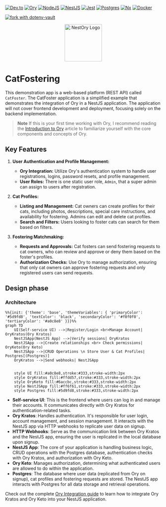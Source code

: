 [![Dev.to](https://img.shields.io/badge/dev.to-0A0A0A?style=for-the-badge&logo=dev.to&logoColor=white)](https://dev.to/getlarge/integrating-ory-in-production-with-nestjs-3nic)
[![Ory](https://img.shields.io/badge/ory-%230A0A0A.svg?style=for-the-badge&logo=ory&logoColor=white)](https://ory.sh/)
[![NodeJS](https://img.shields.io/badge/node.js-6DA55F?style=for-the-badge&logo=node.js&logoColor=white)](https://nodejs.org/)
[![NestJS](https://img.shields.io/badge/nestjs-%23E0234E.svg?style=for-the-badge&logo=nestjs&logoColor=white)](https://nestjs.com/)
[![Jest](https://img.shields.io/badge/jest-%23C21325.svg?style=for-the-badge&logo=jest&logoColor=white)](https://jestjs.io/)
[![Postgres](https://img.shields.io/badge/postgres-%23316192.svg?style=for-the-badge&logo=postgresql&logoColor=white)](https://www.postgresql.org/)
[![Nx](https://img.shields.io/badge/nx-143055?style=for-the-badge&logo=nx&logoColor=white)](https://nx.dev/)
[![Docker](https://img.shields.io/badge/docker-%230db7ed.svg?style=for-the-badge&logo=docker&logoColor=white)](https://www.docker.com/)

[![fork with dotenv-vault](https://badge.dotenv.org/fork.svg?r=1)](https://vault.dotenv.org/project/vlt_a214f90f4b82d8ad4ca0c4b2a458f85f1eb137a0d7ebce91325a339fa48edad1/example)

<p align="center">
  <a href="https://github.com/getlarge/nestjs-ory-integration/" target="blank"><img src="https://ipfs.io/ipfs/QmQ6CMaraTMrv8byJfY64mDM6o7citx1pgEobMKWEJaSCB?filename=ory-nestjs-min.png" width="120" alt="NestOry Logo" /></a>
</p>

# CatFostering

This demonstration app is a web-based platform (REST API) called `CatFoster`. The CatFoster application is a simplified example that demonstrates the integration of Ory in a NestJS application. The application will not cover frontend development and deployment, focusing solely on the backend implementation.

> **Note**
> If this is your first time working with Ory, I recommend reading the [Introduction to Ory](https://dev.to/getlarge/introduction-to-ory-47nh) article to familiarize yourself with the core components and concepts of Ory.

## Key Features

1. **User Authentication and Profile Management:**

   - **Ory Integration:** Utilize Ory's authentication system to handle user registrations, logins, password resets, and profile management.
   - **User Roles:** There is one static user role, `Admin`, that a super admin can assign to users after registration.

2. **Cat Profiles:**

   - **Listing and Management:** Cat owners can create profiles for their cats, including photos, descriptions, special care instructions, and availability for fostering. Admins can edit and delete cat profiles.
   - **Search and Filters:** Users looking to foster cats can search for them based on filters.

3. **Fostering Matchmaking:**

   - **Requests and Approvals:** Cat fosters can send fostering requests to cat owners, who can review and approve or deny them based on the foster's profiles.
   - **Authorization Checks:** Use Ory to manage authorization, ensuring that only cat owners can approve fostering requests and only registered users can send requests.

## Design phase

### Architecture

```mermaid
%%{init: {'theme': 'base', 'themeVariables': { 'primaryColor': '#5d9fd8', 'textColor': 'black', 'secondaryColor': '#f0f0f0', 'tertiaryColor': '#a0c8e8' }}}%%
graph TD
    UI(Self-service UI) -->|Register/Login <br>Manage Account| OryKratos(Ory Kratos)
    NestJSApp(NestJS App) -->|Verify sessions| OryKratos
    NestJSApp -->|Create relationships <br> Check permissions| OryKeto(Ory Keto)
    NestJSApp -->|CRUD Operations \n Store User & Cat Profiles| Postgres[(Postgres)]
    OryKratos -->|Send webhooks| NestJSApp


    style UI fill:#a0c8e8,stroke:#333,stroke-width:2px
    style OryKratos fill:#ffdd57,stroke:#333,stroke-width:2px
    style OryKeto fill:#6accbc,stroke:#333,stroke-width:2px
    style NestJSApp fill:#ff6f61,stroke:#333,stroke-width:2px
    style Postgres fill:#5d9fd8,stroke:#333,stroke-width:2px
```

- **Self-service UI**: This is the frontend where users can log in and manage their accounts. It communicates directly with Ory Kratos for authentication-related tasks.
- **Ory Kratos**: Handles authentication. It's responsible for user login, account management, and session management. It interacts with the NestJS app via HTTP webhooks to replicate user data on signup.
- **HTTP Webhooks**: Serve as the communication link between Ory Kratos and the NestJS app, ensuring the user is replicated in the local database upon signup.
- **NestJS App**: The core of your application is handling business logic, CRUD operations with the Postgres database, authentication checks with Ory Kratos, and authorization with Ory Keto.
- **Ory Keto**: Manages authorization, determining what authenticated users are allowed to do within the application.
- **Postgres**: The database where user data (replicated from Ory on signup), cat profiles and fostering requests are stored. The NestJS app interacts with Postgres for all data storage and retrieval operations.

Check out the complete [Ory Integration guide](https://dev.to/getlarge/integrate-ory-in-a-nestjs-application-4llo) to learn how to integrate Ory Kratos and Ory Keto into your NestJS application.
